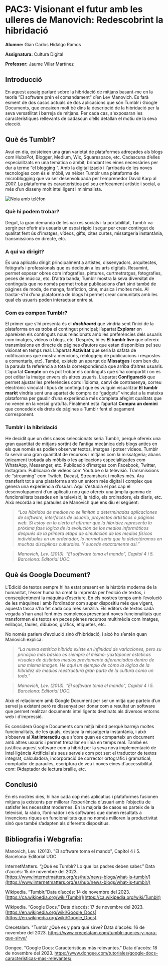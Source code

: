# PAC3: Visionant el futur amb les ulleres de Manovich: Redescobrint la hibridació 


**Alumne:** Gian Carlos Hidalgo Ramos 

**Assignatura:** Cultura Digital

**Professor:** Jaume Villar Martínez 

 
## Introducció  

En aquest assaig parlaré sobre la hibridació de mitjans basant-me en la teoria “El software prén el comandament" d’en Lev Manovich. Es farà esment de dos casos actuals de dos aplicacions que són Tumblr i Google Documents, que encaixen molt bé dins la descripció de la hibridació per la seva versatilitat i barreja de mitjans. Per cada cas, s'exposaran les característiques rellevants de cadascun d’ells detallan el motiu de la seva elecció.

  

## Què és Tumblr?

Avui en dia, existeixen una gran varietat de plataformes adreçades als blogs com HubsPot, Blogger, Medium, Wix, Squarespace, etc. Cadascuna d’elles especialitzats en una temàtica o àmbit, brindant les eines necessàries per dur a terme “el blogging “. Amb la digitalització i l’arribada de les noves tecnologies com és el mòbil, va néixer Tumblr una plataforma de microblogging que va ser desenvolupada per l’emprenedor David Karp al 2007. La plataforma és característica pel seu enfocament artístic i social, a més d’un disseny molt intel·ligent i minimalista.

  

![Noia amb telèfon](https://images.unsplash.com/photo-1520333789090-1afc82db536a?q=80&w=3871&auto=format&fit=crop&ixlib=rb-4.0.3&ixid=M3wxMjA3fDB8MHxwaG90by1wYWdlfHx8fGVufDB8fHx8fA%3D%3D)

  

### Què hi podem trobar?

Degut, la gran demanda de les xarxes socials i la portabilitat, Tumblr va sorgir per oferir als usuaris un espai ràpid i segur per crear contingut de qualitat fent ús d'imatges, vídeos, gifts, cites curtes, missatgeria instantània, transmissions en directe, etc.

  

### A qui va dirigit?

És una aplicatiu dirigit principalment a artistes, dissenyadors, arquitectes, fotògrafs i professionals que es dediquin a les arts digitals. Resumint, permet exposar obres com infografies, pintures, curtmetratges, fotografies, peces de música, etc. D’altra banda, Tumblr mostra la seva diversitat de continguts que no només permet trobar publicacions d’art sinó també de pàgines de moda, de manga, fanfiction, cine, música i moltes més. Al tractar-s’hi d’una plataforma de blogs hi permet crear comunitats amb les qual els usuaris poden interactuar entre sí.

  

### Com es compon Tumblr?

El primer que s’hi presenta és el ***dashboard*** que vindria sent l’inici de la plataforma on es troba el contingut principal; l’apartat **Explorar** on apareixen els continguts nous relacionats amb les preferències dels usuaris com imatges, vídeos o blogs, etc. Després, hi és **El tumblr live** que ofereix transmissions en directe de pàgines d’autors que estan disponibles pel seu visionat en temps real. L’apartat **Activitat** que seria la safata de notificacions que mostra mencions, rebloggeig de publicacions i respostes a comentaris, etc). També, existeix un apartat de **Missatges** i  com ben diu la paraula fa referència a tota la correspondència que arriba d’altres usuaris. L’apartat **Compte** on es pot trobar els continguts que s’ha compartit i on es pot editar la imatge envers els altres usuaris. L’apartat **Configuració** que permet ajustar les preferències com: l’idioma, canvi de contrasenya, correu electrònic vinculat i tipus de contingut que es vulguin visualitzar.**El tumblr markt** vindria sent una apartat de compra de “gadgets” vinculat a la mateixa plataforma per gaudir d’una experiència més completa afegint qualitats que no venen en la versió gratuïta. Finalment està l’apartat **Compra un domini** que concedeix els drets de pàgines a Tumblr fent el pagament corresponent.

  

### Tumblr i la hibridació

He decidit que un dels casos seleccionats seria Tumblr, perquè ofereix una gran quantitat de mitjans sortint de l’antiga mecànica dels blogs antics en els que només es podien observar textos, imatges i potser vídeos. Tumblr fa servir una gran quantitat de recursos i mitjans com la missatgeria; abans únicament trobada als mòbils o les aplicacions especialitzades com WhatsApp, Messenger, etc. Publicació d’imatges com Facebook, Twitter, Instagram. Publicació de vídeos com Youtube o la televisió. Transmissions de “streaming” com Twitch, Dacast, Streamshark i moltes més. Ara transferit tot a una plataforma amb un entorn més digital i complex que genera una experiència d’usuari. Aquí s’estudia el pas cap el desenvolupament d’un aplicatiu nou que ofereix una àmplia gamma de funcionalitats basades en la televisió, la ràdio, els ordinadors, els diaris, etc. Això recorda a les paraules de Manovich que ens diu el següent:

  

>*“Los híbridos de medios no se limitan a determinadas aplicaciones de software, interfaces de usuario, proyectos artísticos o páginas web. Si estoy en lo cierto al afirmar que la hibridez representa la próxima fase lógica de la evolución de los medios informáticos después de la primera etapa de simulación de los medios físicos individuales en un ordenador, lo normal sería que la detectáramos en muchas disciplinas culturales. Y sucede exactamente así.”*

  

>*Manovich, Lev. (2013). "El software toma el mando", Capítol 4 i 5. Barcelona: Editorial UOC.*

  

## Què és Google Document?

L’Edició de textos sempre hi ha estat present en la història moderna de la humanitat, l’ésser humà ha creat la imprenta per l'edició de textos, i conseqüentment la màquina d’escriure. En els nostres temps amb l’evolució de les màquines i amb l’ordinador com super dispositiu més que vigent, aquesta tasca s’ha fet cada cop més senzilla. Els editors de textos cada vegada s’han anat fent més complexos presentant noves funcionalitats que transformen els textos en peces plenes recursos multimèdia com imatges, enllaços, taules, dibuixos, gràfics, etiquetes, etc.

  

No només parlem d’evolució sinó d’hibridació, i això ho s’entén quan Manovich explica:

  

>*“La nueva estética híbrida existe en infinidad de variaciones, pero su principio más básico es siempre el mismo: yuxtaponer estéticas visuales de distintos medios previamente diferenciadas dentro de una misma imagen. He aquí un ejemplo de cómo la lógica de la hibridez de medios reestructura gran parte de la cultura como un todo.”*

  

>*Manovich, Lev. (2013). "El software toma el mando", Capítol 4 i 5. Barcelona: Editorial UOC.*

  
  
  

Això el relacionem amb Google Document per ser un mitjà que parteix d’un servei ja existent però re dissenyat per donar com a resultat un software que permet realitzar documents intel·ligents destinats als diversos entorns web i d’impressió.

  

Es considera Google Documents com mitjà híbrid perquè barreja moltes funcionalitats, de les quals, destaca la missatgeria instantània, i això s’observa al **Xat interactiu** que s'obre quan es comparteix un document amb altres usuaris i permet treballar en línia en temps real. També es justifica aquest software com a híbrid per la seva nova implementació de Intel·ligència Artificial als seus serveis com pot ser: el traductor de textos integrat, calculadora, incorporació de corrector ortogràfic i gramatical; comptador de paraules, escriptura de veu i noves eines d'accessibilitat com: l’Adaptador de lectura braille, etc.

  

## Conclusió

En els nostres dies, hi han cada cop més aplicatius i plataformes fusionen mitjans ja existents per millorar l’experiència d’usuari amb l’objectiu de satisfer les necessitat modernes. En la majoria de casos es parteix de la televisió, la ràdio, l’ordinador i els softwares que donen resultats a invencions riques en funcionalitats que no només milloren la productivitat sinó que també s’adapten als diferents dispositius.

  
  

## Bibliografia i Webgrafia:

  

Manovich, Lev. (2013). "El software toma el mando", Capítol 4 i 5. Barcelona: Editorial UOC.

  

InternetMatters. “¿Qué es Tumblr? Lo que los padres deben saber.” Data d'accés: 15 de novembre del 2023. [https://www.internetmatters.org/es/hub/news-blogs/what-is-tumblr/](https://www.internetmatters.org/es/hub/news-blogs/what-is-tumblr/)

  

Wikipedia. “Tumblr.”Data d’accés: 14 de novembre del 2023. [https://ca.wikipedia.org/wiki/Tumblr](https://ca.wikipedia.org/wiki/Tumblr)

  

Wikipedia. “Google Docs.” Data d’accés: 17 de novembre del 2023. [https://en.wikipedia.org/wiki/Google_Docs](https://en.wikipedia.org/wiki/Google_Docs)


Crecetalam. "Tumblr ¿Qué es y para qué sirve? Data d'accés: 16 de novembre del 2023. <https://www.crecelatam.com/tumblr-que-es-y-para-que-sirve/>  


Dongee. "Google Docs: Características más relevantes." Data d'accés: 18 de novembre del 2023. <https://www.dongee.com/tutoriales/google-docs-caracteristicas-mas-relevantes/>
